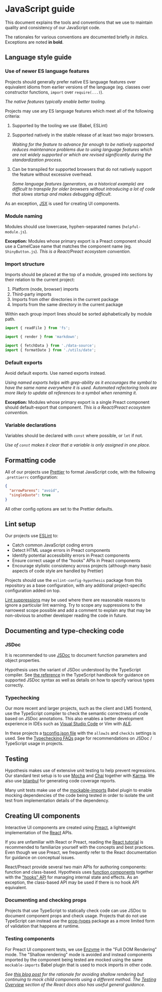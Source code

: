 # JavaScript guide

This document explains the tools and conventions that we use to maintain
quality and consistency of our JavaScript code.

The rationales for various conventions are documented briefly _in italics_.
Exceptions are noted **in bold**.

## Language style guide

### Use of newer ES language features

Projects should generally prefer native ES language features over equivalent
idioms from earlier versions of the language (eg. classes over constructor functions,
`import` over `require(...)`).

_The native features typically enable better tooling._

Projects may use any ES language features which meet all of the following criteria:

1. Supported by the tooling we use (Babel, ESLint)
2. Supported natively in the stable release of at least two major browsers.

   _Waiting for the feature to advance far enough to be natively supported
   reduces maintenance problems due to using language features which are not
   widely supported or which are revised significantly during the standardization
   process._

3. Can be transpiled for supported browsers that do not natively support the
   feature without excessive overhead.

   _Some language features (generators, as a historical example) are difficult
   to transpile for older browsers without introducing a lot of code that
   slows startup and makes debugging difficult._

As an exception, [JSX](https://reactjs.org/docs/introducing-jsx.html) is used for
creating UI components.

### Module naming

Modules should use lowercase, hyphen-separated names (`helpful-module.js`).

**Exception:** Modules whose primary export is a Preact component should use a
CamelCase name that matches the component name (eg. `ShinyButton.js`). _This is a
React/Preact ecosystem convention._

### Import structure

Imports should be placed at the top of a module, grouped into sections by their
relation to the current project:

1. Platform (node, browser) imports
2. Third-party imports
3. Imports from other directories in the current package
4. Imports from the same directory in the current package

Within each group import lines should be sorted alphabetically by module path.

```js
import { readFile } from 'fs';

import { render } from 'markdown';

import { fetchData } from './data-source';
import { formatDate } from './utils/date';
```

### Default exports

Avoid default exports. Use named exports instead.

_Using named exports helps with grep-ability as it encourages the
symbol to have the same name everywhere it is used. Automated refactoring tools
are more likely to update all references to a symbol when renaming it._

**Exception:** Modules whose primary export is a single Preact component should
default-export that component. _This is a React/Preact ecosystem convention._

### Variable declarations

Variables should be declared with `const` where possible, or `let` if not.

_Use of `const` makes it clear that a variable is only assigned in one place._

## Formatting code

All of our projects use [Prettier](https://prettier.io) to format JavaScript code,
with the following `.prettierrc` configuration:

```json
{
  "arrowParens": "avoid",
  "singleQuote": true
}
```

All other config options are set to the Prettier defaults.

## Lint setup

Our projects use [ESLint](https://eslint.org) to:

- Catch common JavaScript coding errors
- Detect HTML usage errors in Preact components
- Identify potential accessibility errors in Preact components
- Ensure correct usage of the "hooks" APIs in Preact components
- Encourage stylistic consistency across projects (although many basic aspects
  of code style are handled by Prettier)

Projects should use the `eslint-config-hypothesis` package from this repository
as a base configuration, with any additional project-specific configuration added
on top.

[Lint suppressions](https://eslint.org/docs/2.13.1/user-guide/configuring#disabling-rules-with-inline-comments)
may be used where there are reasonable reasons to ignore a particular lint warning.
Try to scope any suppressions to the narrowest scope possible and add a comment
to explain any that may be non-obvious to another developer reading the code
in future.

## Documenting and type-checking code

### JSDoc

It is recommended to use [JSDoc](https://jsdoc.app) to document function
parameters and object properties.

Hypothesis uses the variant of JSDoc understood by the TypeScript compiler.
See [the reference](https://www.typescriptlang.org/docs/handbook/type-checking-javascript-files.html)
in the TypeScript handbook for guidance on supported JSDoc syntax as well as
details on how to specify various types correctly.

### Typechecking

Our more recent and larger projects, such as the client and LMS frontend, use the TypeScript compiler to check
the semantic correctness of code based on JSDoc annotations. This also enables a better development experience in IDEs
such as [Visual Studio Code](https://code.visualstudio.com) or Vim with [ALE](https://github.com/dense-analysis/ale).

In these projects a [tsconfig.json file](https://www.typescriptlang.org/docs/handbook/tsconfig-json.html)
with the `allowJs` and `checkJs` settings is used. See the [Typechecking FAQs](typechecking-faqs.md) page for
recommendations on JSDoc / TypeScript usage in projects.

## Testing

Hypothesis makes use of extensive unit testing to help prevent regressions.
Our standard test setup is to use [Mocha](https://mochajs.org) and
[Chai](https://www.chaijs.com) together with [Karma](http://karma-runner.github.io/latest/index.html).
We also use [Istanbul](https://istanbul.js.org) for generating code coverage reports.

Many unit tests make use of the [mockable-imports](https://github.com/robertknight/babel-plugin-mockable-imports)
Babel plugin to enable mocking dependencies of the code being tested in order
to isolate the unit test from implementation details of the dependency.

## Creating UI components

Interactive UI components are created using [Preact](https://preactjs.com), a
lightweight implementation of the [React](https://reactjs.org) APIs.

If you are unfamiliar with React or Preact, reading the [React tutorial](https://reactjs.org/docs/hello-world.html)
is recommended to familiarize yourself with the concepts and best practices.
Even though we use Preact, we frequently refer to the React documentation
for guidance on conceptual issues.

React/Preact provide several two main APIs for authoring components: function
and class-based. Hypothesis uses [function components](https://reactjs.org/docs/components-and-props.html)
together with the ["hooks" API](https://reactjs.org/docs/hooks-intro.html)
for managing internal state and effects. As an exception, the class-based API
may be used if there is no hook API equivalent.

### Documenting and checking props

Projects that use TypeScript to statically check code can use JSDoc to document
component props and check usage. Projects that do not use TypeScript can instead use
the [prop-types](https://reactjs.org/docs/typechecking-with-proptypes.html) package
as a more limited form of validation that happens at runtime.

### Testing components

For Preact UI component tests, we use [Enzyme](https://enzymejs.github.io/enzyme/)
in the "Full DOM Rendering" mode. The "Shallow rendering" mode is avoided
and instead components imported by the component being tested are mocked using
the same `mockable-imports` Babel plugin that is used to mock imports in other code.

_See [this blog post](https://robertknight.me.uk/posts/shallow-rendering-revisited/)
for the rationale for avoiding shallow rendering but continuing to mock child
components using a different method. The [Testing Overview](https://reactjs.org/docs/testing.html)
section of the React docs also has useful general guidance._
